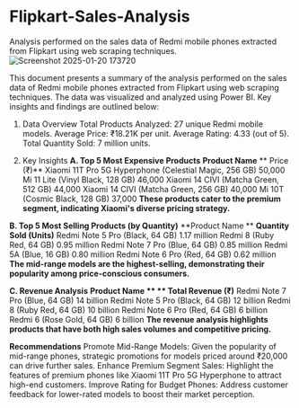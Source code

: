 # Flipkart-Sales-Analysis
Analysis performed on the sales data of Redmi mobile phones extracted from Flipkart using web scraping techniques.
![Screenshot 2025-01-20 173720](https://github.com/user-attachments/assets/86fe0abb-3d5b-4069-afb0-b3251d10ab46)

This document presents a summary of the analysis performed on the sales data of Redmi mobile phones extracted from Flipkart using web scraping techniques. The data was visualized and analyzed using Power BI. Key insights and findings are outlined below:

1. Data Overview
Total Products Analyzed: 27 unique Redmi mobile models.
Average Price: ₹18.21K per unit.
Average Rating: 4.33 (out of 5).
Total Quantity Sold: 7 million units.

2. Key Insights
**A. Top 5 Most Expensive Products**
**Product Name**	                                         ** Price (₹)**
Xiaomi 11T Pro 5G Hyperphone (Celestial Magic, 256 GB)	   50,000
Mi 11 Lite (Vinyl Black, 128 GB)	                         46,000
Xiaomi 14 CIVI (Matcha Green, 512 GB)	                     44,000
Xiaomi 14 CIVI (Matcha Green, 256 GB)	                     40,000
Mi 10T (Cosmic Black, 128 GB)	                             37,000
**These products cater to the premium segment, indicating Xiaomi's diverse pricing strategy.**

**B. Top 5 Most Selling Products (by Quantity)**
**Product Name	 **                      **Quantity Sold (Units)**
Redmi Note 5 Pro (Black, 64 GB)       	1.17 million
Redmi 8 (Ruby Red, 64 GB)	              0.95 million
Redmi Note 7 Pro (Blue, 64 GB)          0.85 million
Redmi 5A (Blue, 16 GB)                 	0.80 million
Redmi Note 6 Pro (Red, 64 GB)          	0.62 million
**The mid-range models are the highest-selling, demonstrating their popularity among price-conscious consumers.**

**C. Revenue Analysis**
**Product Name	**                    **  Total Revenue (₹)**
Redmi Note 7 Pro (Blue, 64 GB)	     14 billion
Redmi Note 5 Pro (Black, 64 GB)	     12 billion
Redmi 8 (Ruby Red, 64 GB)	           10 billion
Redmi Note 6 Pro (Red, 64 GB)	       6 billion
Redmi 6 (Rose Gold, 64 GB)	         6 billion
**The revenue analysis highlights products that have both high sales volumes and competitive pricing.**

**Recommendations**
Promote Mid-Range Models:
Given the popularity of mid-range phones, strategic promotions for models priced around ₹20,000 can drive further sales.
Enhance Premium Segment Sales:
Highlight the features of premium phones like Xiaomi 11T Pro 5G Hyperphone to attract high-end customers.
Improve Rating for Budget Phones:
Address customer feedback for lower-rated models to boost their market perception.
